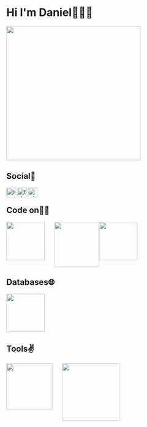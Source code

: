 # Hi I'm Daniel👋👨‍💻
<img width="350" src="https://i.pinimg.com/originals/54/5d/c7/545dc70147b6b8a300d33ef5cc51ca5a.jpg" alt="">

## Social💬
<a href="https://instagram.com/sattarzanov_">
    <img align="left" alt="instagram" width="25px" src="https://upload.wikimedia.org/wikipedia/commons/thumb/a/a5/Instagram_icon.png/2048px-Instagram_icon.png">
</a>
<a href="https://t.me/sattarzanov">
    <img align="left" alt="telegram" width="25px" src="https://www.freepnglogos.com/uploads/telegram-logo-4.png">
</a>
<a href="https://wa.me/+996222121217">
    <img align="left" alt="whatsapp" width="25px" src="https://upload.wikimedia.org/wikipedia/commons/thumb/1/19/WhatsApp_logo-color-vertical.svg/768px-WhatsApp_logo-color-vertical.svg.png">
</a>

<br>

## Code on👨‍💻
<div style="display: flex;">
    <img width="100" src="https://encrypted-tbn0.gstatic.com/images?q=tbn:ANd9GcQAD2APNZeHXaSogF8b_YZyz5IAyXZR9rsWvRyB2rb5LBb1hOCz8qwmo-_a3NlcWjg34ko&usqp=CAU" alt="">
    <img width="116.5" style="margin-left: 25px;" src="https://html5hive.org/wp-content/uploads/2014/03/css-beginners-tutorial.jpg.webp" alt="">
    <img width="100" src="https://camo.githubusercontent.com/450108e079e68a64343321bdfd3ea6d114f57cd601e677d7ffd2fffb07d04324/68747470733a2f2f636f6d6d6f6e732e626d7374752e77696b692f696d616765732f622f62382f426f6f7473747261702e706e67" alt="">
</div>

## Databases🌐
<img width="100" src="https://logospng.org/wp-content/uploads/node-js.png" alt="">

## Tools✌
<div style="display: flex;">
    <img width="120" src="https://camo.githubusercontent.com/7b52c4eac78b0cd81aea83c013355983d87d8cfc7baa7a21543195a28f904bdd/68747470733a2f2f702e6b696e64706e672e636f6d2f706963632f732f3132382d313238303138375f6769746875622d6c6f676f2d706e672d6769746875622d7472616e73706172656e742d706e672e706e67" alt="">
    <img width="150" style="margin-left: 25px;"src="https://camo.githubusercontent.com/4ceb7b3591c51a5dda2123470c84f562e947c32d46c9f32759d906b20a819a11/68747470733a2f2f75706c6f61642e77696b696d656469612e6f72672f77696b6970656469612f636f6d6d6f6e732f7468756d622f652f65302f4769742d6c6f676f2e7376672f3132383070782d4769742d6c6f676f2e7376672e706e67" alt="">
</div>
